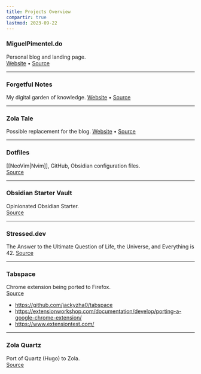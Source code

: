 ```yaml
---
title: Projects Overview
compartir: true
lastmod: 2023-09-22
---
```

### MiguelPimentel.do

Personal blog and landing page.  
[Website](https://miguelpimentel.do/) • [Source](https://github.com/semanticdata/miguel-pimentel-do)

---

### Forgetful Notes

My digital garden of knowledge.
[Website](https://forgetfulnotes.com/) • [Source](https://github.com/semanticdata/forgetful-notes)

---

### Zola Tale

Possible replacement for the blog.
[Website](https://semanticdata.github.io/zola-tale/) • [Source](https://github.com/semanticdata/zola-tale)

---

### Dotfiles

[[NeoVim|Nvim]], GitHub, Obsidian configuration files.  
[Source](https://github.com/semanticdata/dotfiles)

---

### Obsidian Starter Vault

Opinionated Obsidian Starter.  
[Source](https://github.com/semanticdata/obsidian-test-vault)

---

### Stressed.dev

The Answer to the Ultimate Question of Life, the Universe, and Everything is 42.
[Source](https://github.com/semanticdata/stressed-dev)

---

### Tabspace

Chrome extension being ported to Firefox.  
[Source](https://github.com/semanticdata/tabspace)

* https://github.com/jackyzha0/tabspace
* https://extensionworkshop.com/documentation/develop/porting-a-google-chrome-extension/
* https://www.extensiontest.com/

---

### Zola Quartz

Port of Quartz (Hugo) to Zola.  
[Source](https://github.com/semanticdata/zola-quartz)
